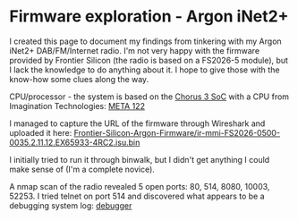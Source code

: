 # Firmware exploration - Argon iNet2+

I created this page to document my findings from tinkering with my Argon iNet2+ DAB/FM/Internet radio. I'm not very happy with the firmware provided by Frontier Silicon (the radio is based on a FS2026-5 module), but I lack the knowledge to do anything about it. I hope to give those with the know-how some clues along the way.

CPU/processor - the system is based on the [Chorus 3 SoC](https://web.archive.org/web/20170315062559/http://www.frontier-silicon.com/sites/default/files/Chorus3_PB.pdf) with a CPU from Imagination Technologies: [META 122](https://web.archive.org/web/20180207174108/https://www.imgtec.com/news/press-release/imagination-technologies-announces-latest-member-of-the-meta-family-of-super-threaded-processors/)


I managed to capture the URL of the firmware through Wireshark and uploaded it here: 
[ Frontier-Silicon-Argon-Firmware/ir-mmi-FS2026-0500-0035.2.11.12.EX65933-4RC2.isu.bin ](ir-mmi-FS2026-0500-0035.2.11.12.EX65933-4RC2.isu.bin)

I initially tried to run it through binwalk, but I didn't get anything I could make sense of (I'm a complete novice).

A nmap scan of the radio revealed 5 open ports: 80, 514, 8080, 10003, 52253. I tried telnet on port 514 and discovered what appears to be a debugging system log: [debugger](debugger) 
